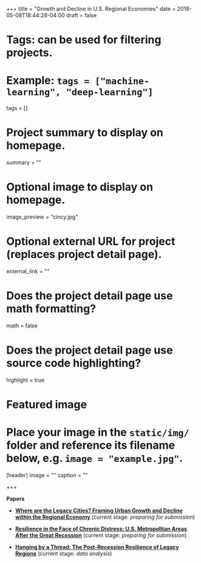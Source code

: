 +++
title = "Growth and Decline in U.S. Regional Economies"
date = 2018-05-08T18:44:28-04:00
draft = false

# Tags: can be used for filtering projects.
# Example: `tags = ["machine-learning", "deep-learning"]`
tags = []

# Project summary to display on homepage.
summary = ""

# Optional image to display on homepage.
image_preview = "cincy.jpg"

# Optional external URL for project (replaces project detail page).
external_link = ""

# Does the project detail page use math formatting?
math = false

# Does the project detail page use source code highlighting?
highlight = true

# Featured image
# Place your image in the `static/img/` folder and reference its filename below, e.g. `image = "example.jpg"`.
[header]
image = ""
caption = ""

+++

**Papers**

* **[Where are the Legacy Cities? Framing Urban Growth and Decline within the Regional Economy](https://andrewvanleuven.com/publication/legacy-regions/)** (current stage: *preparing for submission*)

* **[Resilience in the Face of Chronic Distress: U.S. Metropolitan Areas After the Great Recession](https://andrewvanleuven.com/publication/regional-resilience/)** (current stage: *preparing for submission*)

* **[Hanging by a Thread: The Post-Recession Resilience of Legacy Regions](https://andrewvanleuven.com/publication/legacy-resilience/)** (current stage: *data analysis*)
